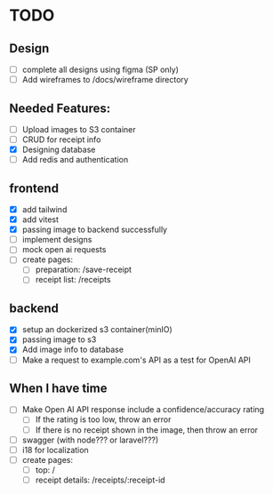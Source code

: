# TODO

## Design
- [ ] complete all designs using figma (SP only)
- [ ] Add wireframes to /docs/wireframe directory

## Needed Features:
- [ ] Upload images to S3 container
- [ ] CRUD for receipt info
- [x] Designing database
- [ ] Add redis and authentication

## frontend
- [x] add tailwind
- [x] add vitest
- [x] passing image to backend successfully
- [ ] implement designs
- [ ] mock open ai requests
- [ ] create pages:
  - [ ] preparation: /save-receipt
  - [ ] receipt list: /receipts

## backend
- [x] setup an dockerized s3 container(minIO)
- [x] passing image to s3
- [x] Add image info to database
- [ ] Make a request to example.com's API as a test for OpenAI API

## When I have time
- [ ] Make Open AI API response include a confidence/accuracy rating
  - [ ] If the rating is too low, throw an error
  - [ ] If there is no receipt shown in the image, then throw an error
- [ ] swagger (with node??? or laravel???)
- [ ] i18 for localization
- [ ] create pages:
  - [ ] top: /
  - [ ] receipt details: /receipts/:receipt-id
